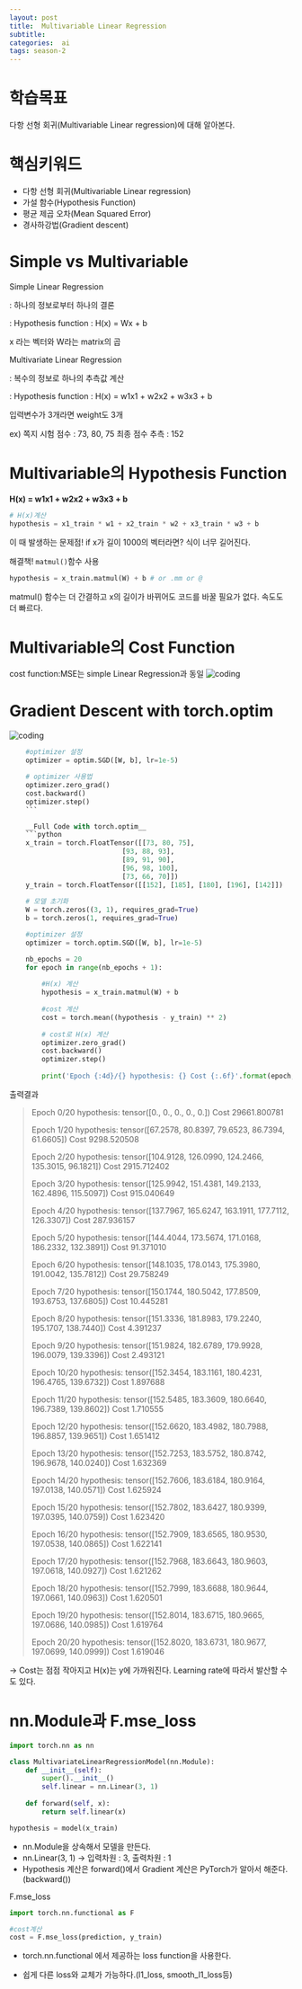 ```yaml
---
layout: post
title:  Multivariable Linear Regression
subtitle:   
categories:  ai
tags: season-2
---
```

# 학습목표
다항 선형 회귀(Multivariable Linear regression)에 대해 알아본다.
# 핵심키워드
- 다항 선형 회귀(Multivariable Linear regression)
- 가설 함수(Hypothesis Function)
- 평균 제곱 오차(Mean Squared Error)
- 경사하강법(Gradient descent)

# Simple vs Multivariable
Simple Linear Regression

: 하나의 정보로부터 하나의 결론

: Hypothesis function : H(x) = Wx + b

x 라는 벡터와 W라는 matrix의 곱

Multivariate Linear Regression

: 복수의 정보로 하나의 추측값 계산

: Hypothesis function : H(x) = w1x1 + w2x2 + w3x3 + b 

입력변수가 3개라면 weight도 3개

ex) 쪽지 시험 점수 : 73, 80, 75
    최종 점수 추측 : 152

# Multivariable의 Hypothesis Function
__H(x) = w1x1 + w2x2 + w3x3 + b__

```py
# H(x)계산
hypothesis = x1_train * w1 + x2_train * w2 + x3_train * w3 + b
```
이 때 발생하는 문제점!
if x가 길이 1000의 벡터라면? 식이 너무 길어진다.

해결책! `matmul()`함수 사용
```python
hypothesis = x_train.matmul(W) + b # or .mm or @
```

matmul() 함수는 더 간결하고 x의 길이가 바뀌어도 코드를 바꿀 필요가 없다. 속도도 더 빠르다.


# Multivariable의 Cost Function
cost function:MSE는 simple Linear Regression과 동일
![coding](/assets/img/posts/pytorch_Lab02_1.png)

# Gradient Descent with torch.optim

![coding](/assets/img/posts/pytorch_Lab03_1.png)

```python
    #optimizer 설정
    optimizer = optim.SGD([W, b], lr=1e-5)

    # optimizer 사용법
    optimizer.zero_grad()
    cost.backward()
    optimizer.step()
    ```

    __Full Code with torch.optim__
    ```python
    x_train = torch.FloatTensor([[73, 80, 75],
                            [93, 88, 93],
                            [89, 91, 90],
                            [96, 98, 100],
                            [73, 66, 70]])
    y_train = torch.FloatTensor([[152], [185], [180], [196], [142]])
                    
    # 모델 초기화
    W = torch.zeros((3, 1), requires_grad=True)
    b = torch.zeros(1, requires_grad=True)

    #optimizer 설정
    optimizer = torch.optim.SGD([W, b], lr=1e-5)

    nb_epochs = 20
    for epoch in range(nb_epochs + 1):
        
        #H(x) 계산
        hypothesis = x_train.matmul(W) + b
        
        #cost 계산
        cost = torch.mean((hypothesis - y_train) ** 2)
        
        # cost로 H(x) 계산
        optimizer.zero_grad()
        cost.backward()
        optimizer.step()
        
        print('Epoch {:4d}/{} hypothesis: {} Cost {:.6f}'.format(epoch, nb_epochs, hypothesis.squeeze().detach(), cost.item()))
```
출력결과

>Epoch    0/20 hypothesis: tensor([0., 0., 0., 0., 0.]) Cost 29661.800781
>
>Epoch    1/20 hypothesis: tensor([67.2578, 80.8397, 79.6523, 86.7394, 61.6605]) Cost 9298.520508
>
>Epoch    2/20 hypothesis: tensor([104.9128, 126.0990, 124.2466, 135.3015,  96.1821]) Cost 2915.712402
>
>Epoch    3/20 hypothesis: tensor([125.9942, 151.4381, 149.2133, 162.4896, 115.5097]) Cost 915.040649
>
>Epoch    4/20 hypothesis: tensor([137.7967, 165.6247, 163.1911, 177.7112, 126.3307]) Cost 287.936157
>
>Epoch    5/20 hypothesis: tensor([144.4044, 173.5674, 171.0168, 186.2332, 132.3891]) Cost 91.371010
>
>Epoch    6/20 hypothesis: tensor([148.1035, 178.0143, 175.3980, 191.0042, 135.7812]) Cost 29.758249
>
>Epoch    7/20 hypothesis: tensor([150.1744, 180.5042, 177.8509, 193.6753, 137.6805]) Cost 10.445281
>
>Epoch    8/20 hypothesis: tensor([151.3336, 181.8983, 179.2240, 195.1707, 138.7440]) Cost 4.391237
>
>Epoch    9/20 hypothesis: tensor([151.9824, 182.6789, 179.9928, 196.0079, 139.3396]) Cost 2.493121
>
>Epoch   10/20 hypothesis: tensor([152.3454, 183.1161, 180.4231, 196.4765, 139.6732]) Cost 1.897688
>
>Epoch   11/20 hypothesis: tensor([152.5485, 183.3609, 180.6640, 196.7389, 139.8602]) Cost 1.710555
>
>Epoch   12/20 hypothesis: tensor([152.6620, 183.4982, 180.7988, 196.8857, 139.9651]) Cost 1.651412
>
>Epoch   13/20 hypothesis: tensor([152.7253, 183.5752, 180.8742, 196.9678, 140.0240]) Cost 1.632369
>
>Epoch   14/20 hypothesis: tensor([152.7606, 183.6184, 180.9164, 197.0138, 140.0571]) Cost 1.625924
>
>Epoch   15/20 hypothesis: tensor([152.7802, 183.6427, 180.9399, 197.0395, 140.0759]) Cost 1.623420
>
>Epoch   16/20 hypothesis: tensor([152.7909, 183.6565, 180.9530, 197.0538, 140.0865]) Cost 1.622141
>
>Epoch   17/20 hypothesis: tensor([152.7968, 183.6643, 180.9603, 197.0618, 140.0927]) Cost 1.621262
>
>Epoch   18/20 hypothesis: tensor([152.7999, 183.6688, 180.9644, 197.0661, 140.0963]) Cost 1.620501
>
>Epoch   19/20 hypothesis: tensor([152.8014, 183.6715, 180.9665, 197.0686, 140.0985]) Cost 1.619764
>
>Epoch   20/20 hypothesis: tensor([152.8020, 183.6731, 180.9677, 197.0699, 140.0999]) Cost 1.619046

-> Cost는 점점 작아지고 H(x)는 y에 가까워진다. Learning rate에 따라서 발산할 수도 있다.

# nn.Module과 F.mse_loss

```py
import torch.nn as nn

class MultivariateLinearRegressionModel(nn.Module):
    def __init__(self):
        super().__init__()
        self.linear = nn.Linear(3, 1)
        
    def forward(self, x):
        return self.linear(x)

hypothesis = model(x_train)
```
- nn.Module을 상속해서 모델을 만든다. 
- nn.Linear(3, 1) -> 입력차원 : 3, 출력차원 : 1
- Hypothesis 계산은 forward()에서 
Gradient 계산은 PyTorch가 알아서 해준다.(backward())

F.mse_loss
```python
import torch.nn.functional as F

#cost계산
cost = F.mse_loss(prediction, y_train)
```
- torch.nn.functional 에서 제공하는 loss function을 사용한다.

- 쉽게 다른 loss와 교체가 가능하다.(l1_loss, smooth_l1_loss등)